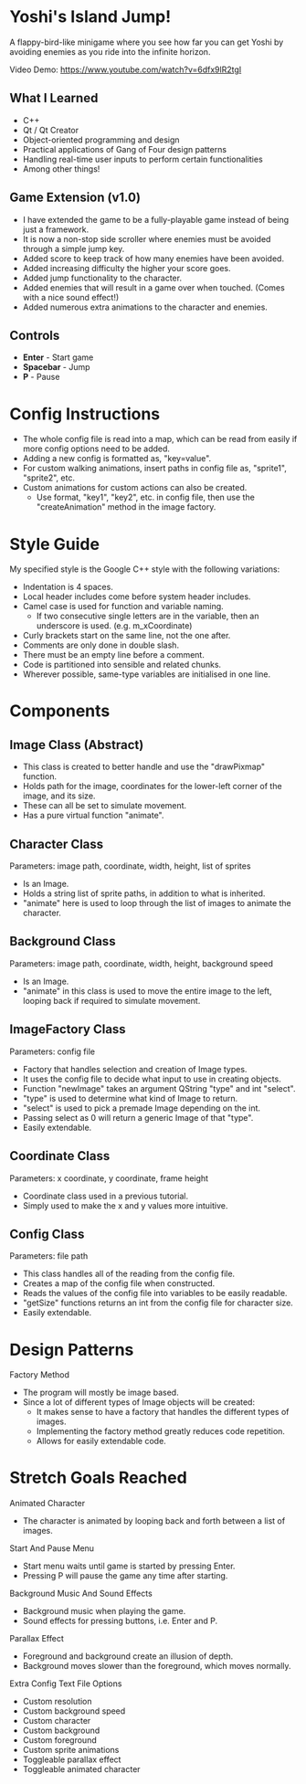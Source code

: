 # Yoshi's Island Jump!

A flappy-bird-like minigame where you see how far you can get Yoshi by avoiding enemies as you ride into the infinite horizon.

Video Demo: https://www.youtube.com/watch?v=6dfx9lR2tgI

## What I Learned
- C++
- Qt / Qt Creator
- Object-oriented programming and design
- Practical applications of Gang of Four design patterns
- Handling real-time user inputs to perform certain functionalities
- Among other things!

## Game Extension (v1.0)
- I have extended the game to be a fully-playable game instead of being just a framework.
- It is now a non-stop side scroller where enemies must be avoided through a simple jump key.
- Added score to keep track of how many enemies have been avoided.
- Added increasing difficulty the higher your score goes.
- Added jump functionality to the character.
- Added enemies that will result in a game over when touched. (Comes with a nice sound effect!)
- Added numerous extra animations to the character and enemies.

## Controls
- **Enter** - Start game
- **Spacebar** - Jump
- **P** - Pause

# Config Instructions

- The whole config file is read into a map, which can be read from easily if more config options need to be added.
- Adding a new config is formatted as, "key=value".
- For custom walking animations, insert paths in config file as, "sprite1", "sprite2", etc.
- Custom animations for custom actions can also be created.
	- Use format, "key1", "key2", etc. in config file, then use the "createAnimation" method in the image factory.

# Style Guide

My specified style is the Google C++ style with the following variations:

- Indentation is 4 spaces.
- Local header includes come before system header includes.
- Camel case is used for function and variable naming.
	- If two consecutive single letters are in the variable, then an underscore is used. (e.g. m_xCoordinate)
- Curly brackets start on the same line, not the one after.
- Comments are only done in double slash.
- There must be an empty line before a comment.
- Code is partitioned into sensible and related chunks.
- Wherever possible, same-type variables are initialised in one line.

# Components

## Image Class (Abstract)
- This class is created to better handle and use the "drawPixmap" function.
- Holds path for the image, coordinates for the lower-left corner of the image, and its size.
- These can all be set to simulate movement.
- Has a pure virtual function "animate".
	
## Character Class
Parameters: image path, coordinate, width, height, list of sprites

- Is an Image.
- Holds a string list of sprite paths, in addition to what is inherited.
- "animate" here is used to loop through the list of images to animate the character.

## Background Class
Parameters: image path, coordinate, width, height, background speed

- Is an Image.
- "animate" in this class is used to move the entire image to the left, looping back if required to simulate movement.

## ImageFactory Class
Parameters: config file

- Factory that handles selection and creation of Image types.
- It uses the config file to decide what input to use in creating objects.
- Function "newImage" takes an argument QString "type" and int "select".
- "type" is used to determine what kind of Image to return.
- "select" is used to pick a premade Image depending on the int.
- Passing select as 0 will return a generic Image of that "type".
- Easily extendable.

## Coordinate Class
Parameters: x coordinate, y coordinate, frame height

- Coordinate class used in a previous tutorial.
- Simply used to make the x and y values more intuitive.

## Config Class
Parameters: file path

- This class handles all of the reading from the config file.
- Creates a map of the config file when constructed.
- Reads the values of the config file into variables to be easily readable.
- "getSize" functions returns an int from the config file for character size.
- Easily extendable.

# Design Patterns

Factory Method
- The program will mostly be image based.
- Since a lot of different types of Image objects will be created:
	- It makes sense to have a factory that handles the different types of images.
	- Implementing the factory method greatly reduces code repetition.
	- Allows for easily extendable code.

# Stretch Goals Reached

Animated Character
- The character is animated by looping back and forth between a list of images.

Start And Pause Menu
- Start menu waits until game is started by pressing Enter.
- Pressing P will pause the game any time after starting.

Background Music And Sound Effects
- Background music when playing the game.
- Sound effects for pressing buttons, i.e. Enter and P.


Parallax Effect
- Foreground and background create an illusion of depth.
- Background moves slower than the foreground, which moves normally.

Extra Config Text File Options
- Custom resolution
- Custom background speed
- Custom character
- Custom background
- Custom foreground
- Custom sprite animations
- Toggleable parallax effect
- Toggleable animated character
